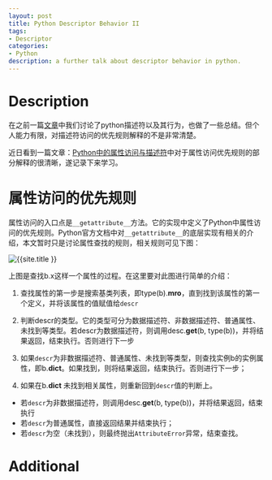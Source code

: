 ```yaml
---
layout: post
title: Python Descriptor Behavior II
tags:
- Descriptor
categories:
- Python
description: a further talk about descriptor behavior in python.
---
```



# Description
在之前一篇[文章](https://motor-taxi-master-rider.github.io/python/2017/08/05/python-descriptor)中我们讨论了python描述符以及其行为，也做了一些总结。但个人能力有限，对描述符访问的优先规则解释的不是非常清楚。

近日看到一篇文章：[Python中的属性访问与描述符](http://fanchunke.me/Python/Python%E4%B8%AD%E7%9A%84%E5%B1%9E%E6%80%A7%E8%AE%BF%E9%97%AE%E4%B8%8E%E6%8F%8F%E8%BF%B0%E7%AC%A6/)中对于属性访问优先规则的部分解释的很清晰，遂记录下来学习。

# 属性访问的优先规则
属性访问的入口点是`__getattribute__`方法。它的实现中定义了Python中属性访问的优先规则。Python官方文档中对`__getattribute__`的底层实现有相关的介绍，本文暂时只是讨论属性查找的规则，相关规则可见下图：

<img src="motor-taxi-master-rider.github.io/{{ site.assets }}/img/python_descriptor.png"  title="{{site.title }}"/>

上图是查找b.x这样一个属性的过程。在这里要对此图进行简单的介绍：

1. 查找属性的第一步是搜索基类列表，即type(b).__mro__，直到找到该属性的第一个定义，并将该属性的值赋值给`descr`

2. 判断descr的类型。它的类型可分为数据描述符、非数据描述符、普通属性、未找到等类型。若descr为数据描述符，则调用desc.__get__(b, type(b))，并将结果返回，结束执行。否则进行下一步

3. 如果`descr`为非数据描述符、普通属性、未找到等类型，则查找实例b的实例属性，即b.__dict__。如果找到，则将结果返回，结束执行。否则进行下一步；

4. 如果在b.__dict__ 未找到相关属性，则重新回到`descr`值的判断上。
  * 若`descr`为非数据描述符，则调用desc.__get__(b, type(b))，并将结果返回，结束执行
  * 若`descr`为普通属性，直接返回结果并结束执行；
  * 若`descr`为空（未找到），则最终抛出`AttributeError`异常，结束查找。



# Additional
